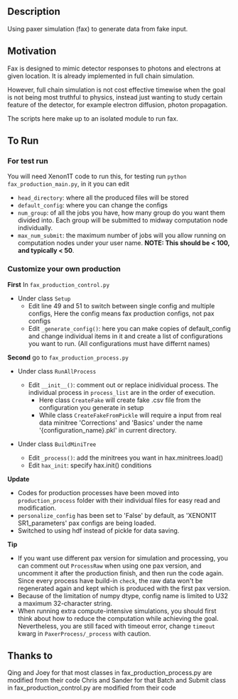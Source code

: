 ## Description

Using paxer simulation (fax) to generate data from fake input.

## Motivation

Fax is designed to mimic detector responses to photons and electrons at given location. It is already implemented in full chain simulation.

However, full chain simulation is not cost effective timewise when the goal is not being most truthful to physics, instead just wanting to study certain feature of the detector, for example electron diffusion, photon propagation.

The scripts here make up to an isolated module to run fax.

## To Run

### For test run
You will need Xenon1T code to run this, for testing run `python fax_production_main.py`, in it you can edit 
 - `head_directory`: where all the produced files will be stored
 - `default_config`: where you can change the configs
 - `num_group`: of all the jobs you have, how many group do you want them divided into. Each group will be submitted to midway computation node individually.
 - `max_num_submit`: the maximum number of jobs will you allow running on computation nodes under your user name. **NOTE: This should be < 100, and typically < 50**.


### Customize your own production
__First__ In `fax_production_control.py`
 - Under class `Setup`
     - Edit line 49 and 51 to switch between single config and multiple configs, Here the config means fax production configs, not pax configs
     - Edit `_generate_config()`: here you can make copies of default_config and change individual items in it and create a list of configurations you want to run. (All configurations must have differnt names)
 

__Second__ go to `fax_production_process.py`
 - Under class `RunAllProcess` 
     - Edit `__init__()`: comment out or replace inidividual process. The individual process in `process_list` are in the order of execution.
         - Here class `CreateFake` will create fake .csv file from the configuration you generate in setup
         - While class `CreateFakeFromPickle` will require a input from real data minitree 'Corrections' and 'Basics' under the name '{configuration_name}.pkl' in current directory.

 - Under class `BuildMiniTree`
     - Edit `_process()`: add the minitrees you want in hax.minitrees.load()
     - Edit `hax_init`: specify hax.init() conditions

__Update__ 
 - Codes for production processes have been moved into `production_process` folder with their individual files for easy read and modification.
 - `personalize_config` has been set to 'False' by default, as 'XENON1T SR1_parameters' pax configs are being loaded.
 - Switched to using hdf instead of pickle for data saving.

__Tip__
 - If you want use different pax version for simulation and processing, you can comment out `ProcessRaw` when using one pax version, and uncomment it after the production finish, and then run the code again. Since every process have build-in `check`, the raw data won't be regenerated again and kept which is produced with the first pax version.
 - Because of the limitation of numpy dtype, config name is limited to U32 a maximum 32-character string.
 - When running extra compute-intensive simulations, you should first think about how to reduce the computation while achieving the goal. Nevertheless, you are still faced with timeout error,  change `timeout` kwarg in `PaxerProcess/_process` with caution.

## Thanks to 

Qing and Joey for that most classes in fax_production_process.py are modified from their code
Chris and Sander for that Batch and Submit class in fax_production_control.py are modified from their code
